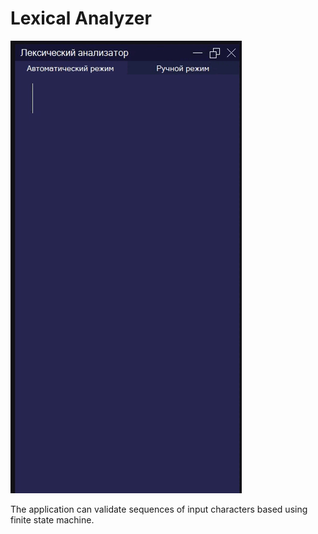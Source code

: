 Lexical Analyzer
===

![Preview](https://raw.githubusercontent.com/vovchic17/static/main/src/lexical_analyzer_preview.gif)

The application can validate sequences of input characters based using finite state machine.
